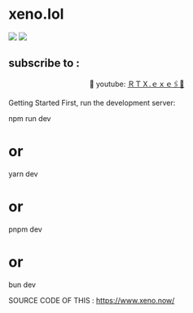 # xeno.lol
<img src="https://img.shields.io/badge/TypeScript-3178C6?logo=typescript&logoColor=fff">
<img src="https://img.shields.io/badge/React-61DAFB?logo=react&logoColor=white"> 

## subscribe to :

<p align="center">🔗 youtube: <a href="https://www.youtube.com/@RTX_CPM" target="_blank">ＲＴＸ.ｅｘｅ🖇️📌</a>


Getting Started
First, run the development server:

npm run dev
# or
yarn dev
# or
pnpm dev
# or
bun dev



SOURCE CODE OF THIS : https://www.xeno.now/
